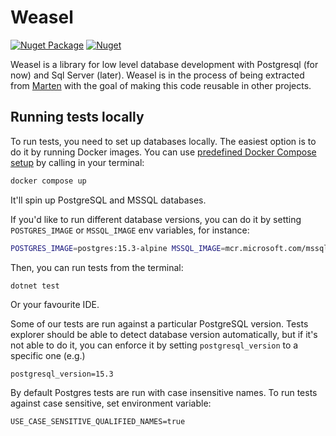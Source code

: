 # Weasel

[![Nuget Package](https://badgen.net/nuget/v/weasel.core)](https://www.nuget.org/packages/Weasel.Core/)
[![Nuget](https://img.shields.io/nuget/dt/weasel.core)](https://www.nuget.org/packages/Weasel.Core/)

Weasel is a library for low level database development with Postgresql (for now)
and Sql Server (later). Weasel is in the process of being extracted from [Marten](https://martendb.io)
with the goal of making this code reusable in other projects.

## Running tests locally

To run tests, you need to set up databases locally. The easiest option is to do it by running Docker images. You can use [predefined Docker Compose setup](./docker-compose.yml) by calling in your terminal:

```bash
docker compose up
```

It'll spin up PostgreSQL and MSSQL databases.

If you'd like to run different database versions, you can do it by setting `POSTGRES_IMAGE` or `MSSQL_IMAGE` env variables, for instance:

```bash
POSTGRES_IMAGE=postgres:15.3-alpine MSSQL_IMAGE=mcr.microsoft.com/mssql/server:2022-latest docker compose up
```

Then, you can run tests from the terminal:

```bash
dotnet test
```

Or your favourite IDE.

Some of our tests are run against a particular PostgreSQL version. Tests explorer should be able to detect database version automatically, but if it's not able to do it, you can enforce it by setting `postgresql_version` to a specific one (e.g.)

```shell
postgresql_version=15.3
```

By default Postgres tests are run with case insensitive names. To run tests against case sensitive, set environment variable:

```
USE_CASE_SENSITIVE_QUALIFIED_NAMES=true
```
